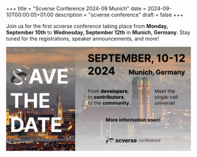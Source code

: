 +++
title = "Scverse Conference 2024-09 Munich"
date = 2024-09-10T00:00:05+01:00
description = "scverse conference"
draft = false
+++

Join us for the first scverse conference taking place from **Monday, September 10th** to **Wednesday, September 12th** in **Munich, Germany**. Stay tuned for the registrations, speaker announcements, and more!

<img src="../../static/img/events/2024_09_conference_savethedate.jpeg" alt="conference save-the-date" />




